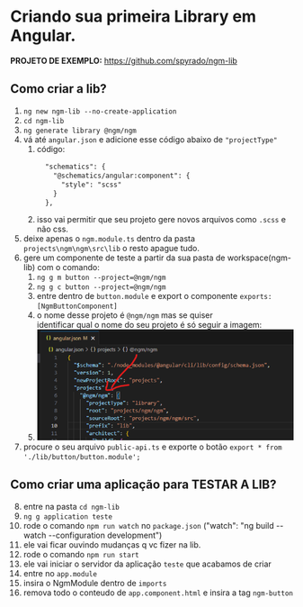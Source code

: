 # Criando sua primeira Library em Angular.

**PROJETO DE EXEMPLO:** https://github.com/spyrado/ngm-lib

## Como criar a lib?

1. `ng new ngm-lib --no-create-application`
2. `cd ngm-lib`
3. `ng generate library @ngm/ngm`
4. vá até `angular.json` e adicione esse código abaixo de `"projectType"`
   1. código:
      ```
        "schematics": {
          "@schematics/angular:component": {
            "style": "scss"
          }
        },
      ```
   2. isso vai permitir que seu projeto gere novos arquivos como `.scss` e não css.
5. deixe apenas o `ngm.module.ts` dentro da pasta `projects\ngm\ngm\src\lib` o resto apague tudo.
6. gere um componente de teste a partir da sua pasta de workspace(ngm-lib) com o comando:
   1. `ng g m button --project=@ngm/ngm`
   2. `ng g c button --project=@ngm/ngm`
   3. entre dentro de `button.module` e export o componente `exports: [NgmButtonComponent]`
   4. o nome desse projeto é `@ngm/ngm` mas se quiser<br>
      identificar qual o nome do seu projeto é só seguir a imagem:
   5. ![alt](./imgs/nome-do-projeto.png)
7. procure o seu arquivo `public-api.ts` e exporte o botão `export * from './lib/button/button.module';`

## Como criar uma aplicação para TESTAR A LIB?

8. entre na pasta `cd ngm-lib`
9. `ng g application teste`
10. rode o comando `npm run watch` no `package.json` ("watch": "ng build --watch --configuration development")
11. ele vai ficar ouvindo mudanças q vc fizer na lib.
12. rode o comando `npm run start`
13. ele vai iniciar o servidor da aplicação `teste` que acabamos de criar
14. entre no `app.module`
15. insira o NgmModule dentro de `imports`
16. remova todo o conteudo de `app.component.html` e insira a tag `ngm-button`
